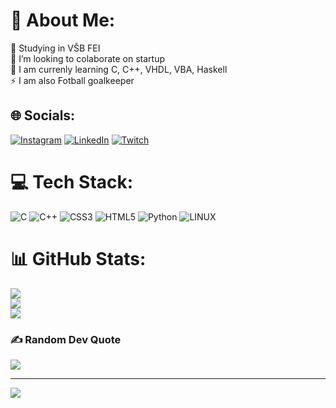 # 💫 About Me:
🔭 Studying in VŠB FEI<br>👯 I’m looking to colaborate on startup<br>🌱 I am currenly learning C, C++, VHDL, VBA, Haskell <br>⚡ I am also Fotball goalkeeper 


## 🌐 Socials:
[![Instagram](https://img.shields.io/badge/Instagram-%23E4405F.svg?logo=Instagram&logoColor=white)](https://instagram.com/marek_maty) [![LinkedIn](https://img.shields.io/badge/LinkedIn-%230077B5.svg?logo=linkedin&logoColor=white)](https://www.linkedin.com/in/marek-matyskiewicz-336019250) [![Twitch](https://img.shields.io/badge/Twitch-%239146FF.svg?logo=Twitch&logoColor=white)](https://twitch.tv/Araxixx) 

# 💻 Tech Stack:
![C](https://img.shields.io/badge/c-%2300599C.svg?style=for-the-badge&logo=c&logoColor=white) ![C++](https://img.shields.io/badge/c++-%2300599C.svg?style=for-the-badge&logo=c%2B%2B&logoColor=white) ![CSS3](https://img.shields.io/badge/css3-%231572B6.svg?style=for-the-badge&logo=css3&logoColor=white) ![HTML5](https://img.shields.io/badge/html5-%23E34F26.svg?style=for-the-badge&logo=html5&logoColor=white) ![Python](https://img.shields.io/badge/python-3670A0?style=for-the-badge&logo=python&logoColor=ffdd54) ![LINUX](https://img.shields.io/badge/Linux-FCC624?style=for-the-badge&logo=linux&logoColor=black)
# 📊 GitHub Stats:
![](https://github-readme-stats.vercel.app/api?username=MarekMaty&theme=dark&hide_border=false&include_all_commits=false&count_private=false)<br/>
![](https://github-readme-streak-stats.herokuapp.com/?user=MarekMaty&theme=dark&hide_border=false)<br/>
![](https://github-readme-stats.vercel.app/api/top-langs/?username=MarekMaty&theme=dark&hide_border=false&include_all_commits=false&count_private=false&layout=compact)

### ✍️ Random Dev Quote
![](https://quotes-github-readme.vercel.app/api?type=horizontal&theme=radical)

---
[![](https://visitcount.itsvg.in/api?id=MarekMaty&icon=0&color=0)](https://visitcount.itsvg.in)
